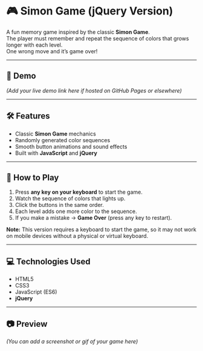 # 🎮 Simon Game (jQuery Version)

A fun memory game inspired by the classic **Simon Game**.  
The player must remember and repeat the sequence of colors that grows longer with each level.  
One wrong move and it’s game over!

---

## 🚀 Demo
*(Add your live demo link here if hosted on GitHub Pages or elsewhere)*

---

## 🛠️ Features
- Classic **Simon Game** mechanics  
- Randomly generated color sequences  
- Smooth button animations and sound effects  
- Built with **JavaScript** and **jQuery**  

---

## 🎯 How to Play
1. Press **any key on your keyboard** to start the game.  
2. Watch the sequence of colors that lights up.  
3. Click the buttons in the same order.  
4. Each level adds one more color to the sequence.  
5. If you make a mistake → **Game Over** (press any key to restart).  

**Note:** This version requires a keyboard to start the game, so it may not work on mobile devices without a physical or virtual keyboard.  

---

## 💻 Technologies Used
- HTML5  
- CSS3  
- JavaScript (ES6)  
- **jQuery**  

---

## 📷 Preview
*(You can add a screenshot or gif of your game here)*
